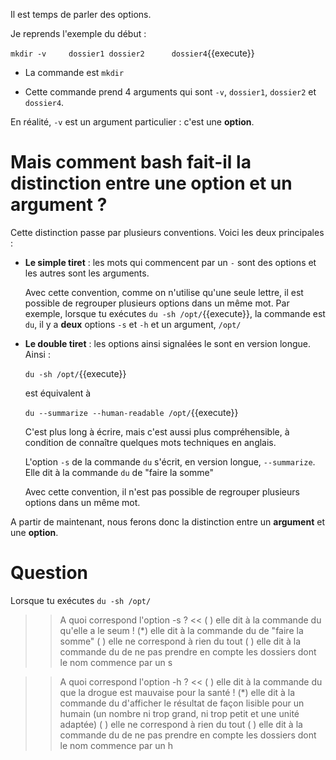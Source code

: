 Il est temps de parler des options.

Je reprends l'exemple du début :

`mkdir -v     dossier1 dossier2      dossier4`{{execute}}

* La commande est `mkdir`

* Cette commande prend 4 arguments qui sont `-v`, `dossier1`, `dossier2` et `dossier4`.

En réalité, `-v` est un argument particulier : c'est une **option**.

# Mais comment bash fait-il la distinction entre une option et un argument ?

Cette distinction passe par plusieurs conventions. Voici les deux principales :

* **Le simple tiret** : les mots qui commencent par un `-` sont des options et les autres sont les arguments.

  Avec cette convention, comme on n'utilise qu'une seule lettre, il est possible de regrouper plusieurs options dans un même mot.
  Par exemple, lorsque tu exécutes  `du -sh /opt/`{{execute}}, la commande est `du`, il y a **deux** options `-s` et `-h` et un argument, `/opt/`

* **Le double tiret** : les options ainsi signalées le sont en version longue. Ainsi : 
  
  `du -sh /opt/`{{execute}}
  
  est équivalent à 
  
  `du --summarize --human-readable /opt/`{{execute}}
  
  C'est plus long à écrire, mais c'est aussi plus compréhensible, à condition de connaître quelques mots techniques en anglais.
  
  L'option `-s` de la commande `du` s'écrit, en version longue, `--summarize`. Elle dit à la commande `du` de "faire la somme"

  Avec cette convention, il n'est pas possible de regrouper plusieurs options dans un même mot.

A partir de maintenant, nous ferons donc la distinction entre un **argument** et une **option**.



# Question

Lorsque tu exécutes `du -sh /opt/` 

>> A quoi correspond l'option -s ? <<
( ) elle dit à la commande du qu'elle a le seum !
(*) elle dit à la commande du de "faire la somme"
( ) elle ne correspond à rien du tout
( ) elle dit à la commande du de ne pas prendre en compte les dossiers dont le nom commence par un s


>> A quoi correspond l'option -h ? <<
( ) elle dit à la commande du que la drogue est mauvaise pour la santé !
(*) elle dit à la commande du d'afficher le résultat de façon lisible pour un humain (un nombre ni trop grand, ni trop petit et une unité adaptée)
( ) elle ne correspond à rien du tout
( ) elle dit à la commande du de ne pas prendre en compte les dossiers dont le nom commence par un h

